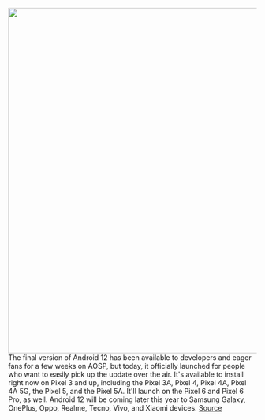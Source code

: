 <img src='https://cdn.vox-cdn.com/thumbor/TNhsJgjEf85wV7exsHVmGRQzKBw=/0x0:1875x1250/1200x800/filters:focal(788x475:1088x775)/cdn.vox-cdn.com/uploads/chorus_image/image/70016204/android12hero.0.jpg' width='700px' /><br/>
The final version of Android 12 has been available to developers and eager fans for a few weeks on AOSP, but today, it officially launched for people who want to easily pick up the update over the air. It's available to install right now on Pixel 3 and up, including the Pixel 3A, Pixel 4, Pixel 4A, Pixel 4A 5G, the Pixel 5, and the Pixel 5A. It'll launch on the Pixel 6 and Pixel 6 Pro, as well. Android 12 will be coming later this year to Samsung Galaxy, OnePlus, Oppo, Realme, Tecno, Vivo, and Xiaomi devices.
<a href='https://www.theverge.com/2021/10/19/22724322/android-12-official-launch-date-pixel-phones-samsung-oneplus-xiaomi'> Source <a/>